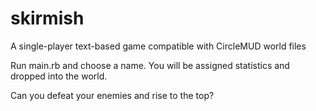 # skirmish
A single-player text-based game compatible with CircleMUD world files

Run main.rb and choose a name. You will be assigned statistics and dropped into the world.

Can you defeat your enemies and rise to the top?
